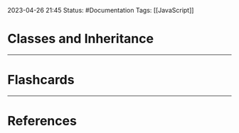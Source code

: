 2023-04-26 21:45
Status: #Documentation 
Tags: [[JavaScript]]

# Classes and Inheritance





___
# Flashcards



---
# References

